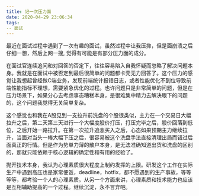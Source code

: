 ```yaml
---
title: 记一次压力面
date: 2020-04-29 23:06:34
tags:
-- 面试
---
```

最近在面试过程中遇到了一次有趣的面试，虽然过程中让我压抑，但是面崩溃之后仔细一想，然后上网一搜, 觉得有可能是有部分压力面的成分。

在面试官连续追问和对回答的否定下，往往容易陷入自我怀疑而忽略了解决问题本身。我就是在面试中被否定到最后很简单的问题都卡壳无力回答了。这个压力的感觉让我想起曾经做C端业务，发现前端统计报错日志，或者性能优化不到位导致前端性能指标不理想，需要紧急优化的过程。也许问题只是非常简单的问题，但是在压力场景下，如果分心去考虑事态糟糕本身，是很难集中精力去解决眼下的问题的，这个问题我觉得无关简单复杂。

这个感觉也和我在A股见到一支拉升前洗盘的个股很类似，主力在一个交易日大幅拉升之后，第二天第三天进行一个大幅度股价打压，打压完毕之后，股价回落到低位，之后开始一路拉升。在第一次拉升追涨买入之后，心态如果预期主力继续拉升，当面对当头一棒大幅下压之后，很容易被这个洗盘手法直接清理出局而错过后面真正的行情。但是作为势单力薄的散户本身，是无法准确知道出货和洗盘的区别的，那就只能依赖于核心逻辑的确定性和有用的经验了。

抛开技术本身，我认为心理素质很大程度上制约发挥的上限。研发这个工作在实际生产中遇到高压也是家常便饭，deadline，hotfix，都不愿遇到的生产事故，等等等等，都考验一个人的心理素质。从另一个方面来讲，心理素质和技术能力也应该是互相辅助提高的一个过程。继续沉淀，永不言弃吧。